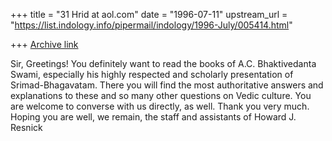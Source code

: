 +++
title = "31 Hrid at aol.com"
date = "1996-07-11"
upstream_url = "https://list.indology.info/pipermail/indology/1996-July/005414.html"

+++
[Archive link](https://list.indology.info/pipermail/indology/1996-July/005414.html)

Sir,
 Greetings!
 You definitely want to read the books of A.C. Bhaktivedanta Swami,
especially his highly respected and scholarly presentation of
Srimad-Bhagavatam. There you will find the most authoritative answers and
explanations to these and so many other questions on Vedic culture. 
 You are welcome to converse with us directly, as well.
 Thank you very much.
 Hoping you are well, we remain,
 the staff and assistants of Howard J. Resnick




